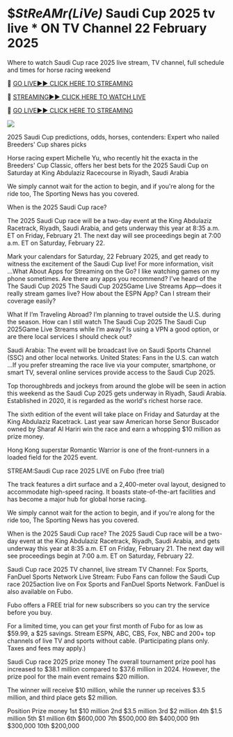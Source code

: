# $*StReAMr(LiVe)* Saudi Cup 2025  tv live * ON TV Channel 22 February 2025
Where to watch Saudi Cup race 2025 live stream, TV channel, full schedule and times for horse racing weekend

🔴 [GO LIVE►► CLICK HERE TO STREAMING](https://ensvivallstreamsportsworld.blogspot.com/)

🔴 [STREAMING►► CLICK HERE TO WATCH LIVE](https://ensvivallstreamsportsworld.blogspot.com/)

🔴 [GO LIVE►► CLICK HERE TO STREAMING](https://ensvivallstreamsportsworld.blogspot.com/)

<a href="https://ensvivallstreamsportsworld.blogspot.com/"><img src="https://camo.githubusercontent.com/fba2f80cc16cb7cee92a7b75e9351357b2314df93a82e6b963b2992db1bc504d/68747470733a2f2f65743230736c616d2e6e65742f77702d636f6e74656e742f75706c6f6164732f323031392f31312f4372696348442d4c6976652d437269636b65742d53747265616d696e672d2545322538302539332d57617463682d4c6976652d437269636b65742d4f6e6c696e652d546f6461792e706e67"></a>

2025 Saudi Cup predictions, odds, horses, contenders: Expert who nailed Breeders' Cup shares picks

Horse racing expert Michelle Yu, who recently hit the exacta in the Breeders' Cup Classic, offers her best bets for the 2025 Saudi Cup on Saturday at King Abdulaziz Racecourse in Riyadh, Saudi Arabia

We simply cannot wait for the action to begin, and if you're along for the ride too, The Sporting News has you covered.


When is the 2025 Saudi Cup race?

The 2025 Saudi Cup race will be a two-day event at the King Abdulaziz Racetrack, Riyadh, Saudi Arabia, and gets underway this year at 8:35 a.m. ET on Friday, February 21. The next day will see proceedings begin at 7:00 a.m. ET on Saturday, February 22.

Mark your calendars for Saturday, 22 February 2025, and get ready to witness the excitement of the Saudi Cup live! For more information, visit ...What About Apps for Streaming on the Go? I like watching games on my phone sometimes. Are there any apps you recommend? I’ve heard of the The Saudi Cup 2025 The Saudi Cup 2025Game Live Streams App—does it really stream games live? How about the ESPN App? Can I stream their coverage easily?

What If I’m Traveling Abroad? I’m planning to travel outside the U.S. during the season. How can I still watch The Saudi Cup 2025 The Saudi Cup 2025Game Live Streams while I’m away? Is using a VPN a good option, or are there local services I should check out?

Saudi Arabia: The event will be broadcast live on Saudi Sports Channel (SSC) and other local networks. United States: Fans in the U.S. can watch ...If you prefer streaming the race live via your computer, smartphone, or smart TV, several online services provide access to the Saudi Cup 2025.

Top thoroughbreds and jockeys from around the globe will be seen in action this weekend as the Saudi Cup 2025 gets underway in Riyadh, Saudi Arabia. Established in 2020, it is regarded as the world's richest horse race.

The sixth edition of the event will take place on Friday and Saturday at the King Abdulaziz Racetrack. Last year saw American horse Senor Buscador owned by Sharaf Al Hariri win the race and earn a whopping $10 million as prize money.

Hong Kong superstar Romantic Warrior is one of the front-runners in a loaded field for the 2025 event.

STREAM:Saudi Cup race 2025 LIVE on Fubo (free trial)

The track features a dirt surface and a 2,400-meter oval layout, designed to accommodate high-speed racing. It boasts state-of-the-art facilities and has become a major hub for global horse racing.

We simply cannot wait for the action to begin, and if you're along for the ride too, The Sporting News has you covered.

When is the 2025 Saudi Cup race? The 2025 Saudi Cup race will be a two-day event at the King Abdulaziz Racetrack, Riyadh, Saudi Arabia, and gets underway this year at 8:35 a.m. ET on Friday, February 21. The next day will see proceedings begin at 7:00 a.m. ET on Saturday, February 22.

Saudi Cup race 2025 TV channel, live stream TV Channel: Fox Sports, FanDuel Sports Network Live Stream: Fubo Fans can follow the Saudi Cup race 2025action live on Fox Sports and FanDuel Sports Network. FanDuel is also available on Fubo.

Fubo offers a FREE trial for new subscribers so you can try the service before you buy.

For a limited time, you can get your first month of Fubo for as low as $59.99, a $25 savings. Stream ESPN, ABC, CBS, Fox, NBC and 200+ top channels of live TV and sports without cable. (Participating plans only. Taxes and fees may apply.)

Saudi Cup race 2025 prize money The overall tournament prize pool has increased to $38.1 million compared to $37.6 million in 2024. However, the prize pool for the main event remains $20 million.

The winner will receive $10 million, while the runner up receives $3.5 million, and third place gets $2 million.

Position Prize money 1st $10 million 2nd $3.5 million 3rd $2 million 4th $1.5 million 5th $1 million 6th $600,000 7th $500,000 8th $400,000 9th $300,000 10th $200,000

